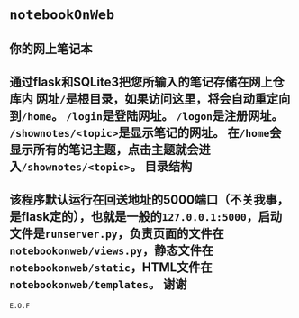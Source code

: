 # `notebookOnWeb`
你的网上笔记本
----------------
通过flask和SQLite3把您所输入的笔记存储在网上仓库内
网址`/`是根目录，如果访问这里，将会自动重定向到`/home`。
`/login`是登陆网址。
`/logon`是注册网址。
`/shownotes/<topic>`是显示笔记的网址。
在`/home`会显示所有的笔记主题，点击主题就会进入`/shownotes/<topic>`。
目录结构
----------------------------------------------------------------
该程序默认运行在回送地址的5000端口（不关我事，是flask定的），也就是一般的`127.0.0.1:5000`，启动文件是`runserver.py`，负责页面的文件在`notebookonweb/views.py`，静态文件在`notebookonweb/static`，HTML文件在`notebookonweb/templates`。
谢谢
-----------------------------------------------------------------------------------------------------------------------------------------------------------------------------------------------------------------------
`E.O.F`
